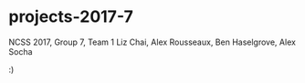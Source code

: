 # projects-2017-7
NCSS 2017, Group 7, Team 1
Liz Chai, Alex Rousseaux, Ben Haselgrove, Alex Socha

:)
